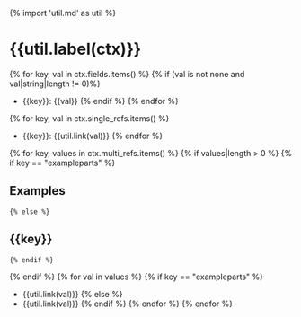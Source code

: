{% import 'util.md' as util %}

# {{util.label(ctx)}}

{% for key, val in ctx.fields.items() %}
    {% if (val is not none and val|string|length != 0)%}
* {{key}}: {{val}} 
    {% endif %}
{% endfor %}

{% for key, val in ctx.single_refs.items() %}
* {{key}}: {{util.link(val)}}
{% endfor %}

{% for key, values in ctx.multi_refs.items() %}
{% if values|length > 0 %}
    {% if key == "exampleparts" %}
## Examples
    {% else %}
## {{key}}
    {% endif %}
{% endif %}
{% for val in values %}
    {% if key == "exampleparts" %}
* {{util.link(val)}}
    {% else %}
* {{util.link(val)}}
    {% endif %}
{% endfor %}
{% endfor %}